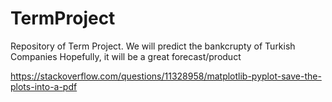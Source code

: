 # TermProject
Repository of Term Project. We will predict the bankcrupty of Turkish Companies
Hopefully, it will be a great forecast/product

https://stackoverflow.com/questions/11328958/matplotlib-pyplot-save-the-plots-into-a-pdf
